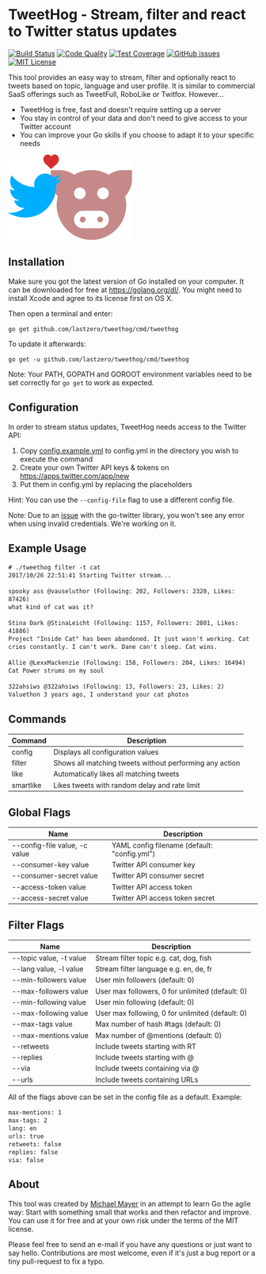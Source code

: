 TweetHog - Stream, filter and react to Twitter status updates
=============================================================

[![Build Status](https://travis-ci.org/lastzero/tweethog.png?branch=master)][ci]
[![Code Quality](https://goreportcard.com/badge/github.com/lastzero/tweethog)][code quality]
[![Test Coverage](https://gocover.io/_badge/github.com/lastzero/tweethog)][test coverage]
[![GitHub issues](https://img.shields.io/github/issues/lastzero/tweethog.svg)][issues]
[![MIT License](https://img.shields.io/badge/license-MIT-blue.svg)][license]

[ci]: https://travis-ci.org/lastzero/tweethog
[code quality]: https://travis-ci.org/lastzero/tweethog
[test coverage]: http://gocover.io/github.com/lastzero/tweethog
[issues]: https://github.com/lastzero/tweethog/issues
[license]: https://github.com/lastzero/tweethog/blob/master/LICENSE

This tool provides an easy way to stream, filter and optionally
react to tweets based on topic, language and user profile. It is similar
to commercial SaaS offerings such as TweetFull, RoboLike or Twitfox. However...

* TweetHog is free, fast and doesn't require setting up a server
* You stay in control of your data and don't need to give access to your Twitter account
* You can improve your Go skills if you choose to adapt it to your specific needs

![TweetHog](logo.png)

Installation
------------
Make sure you got the latest version of Go installed on your computer.
It can be downloaded for free at https://golang.org/dl/.
You might need to install Xcode and agree to its license first on OS X.

Then open a terminal and enter:

```
go get github.com/lastzero/tweethog/cmd/tweethog
```

To update it afterwards:

```
go get -u github.com/lastzero/tweethog/cmd/tweethog
```

Note: Your PATH, GOPATH and GOROOT environment variables
need to be set correctly for `go get` to work as expected.

Configuration
-------------
In order to stream status updates, TweetHog needs access to the Twitter API:

1. Copy [config.example.yml](config.example.yml) to config.yml in the directory you wish to execute the command
2. Create your own Twitter API keys & tokens on https://apps.twitter.com/app/new
3. Put them in config.yml by replacing the placeholders

Hint: You can use the `--config-file` flag to use a different config file.

Note: Due to an [issue](https://github.com/dghubble/go-twitter/issues/61)
with the go-twitter library, you won't see any error when using
invalid credentials. We're working on it.

Example Usage
-------------
```
# ./tweethog filter -t cat
2017/10/26 22:51:41 Starting Twitter stream...

spooky ass @vauseluthor (Following: 202, Followers: 2320, Likes: 87426)
what kind of cat was it?

Stina Dark @StinaLeicht (Following: 1157, Followers: 2801, Likes: 41886)
Project "Inside Cat" has been abandoned. It just wasn't working. Cat cries constantly. I can't work. Dane can't sleep. Cat wins.

Allie @LexxMackenzie (Following: 158, Followers: 204, Likes: 16494)
Cat Power strums on my soul

322ahsiws @322ahsiws (Following: 13, Followers: 23, Likes: 2)
Valuethon 3 years ago, I understand your cat photos
```

Commands
--------

Command   | Description
----------|-------------------------------------------------------------
config    | Displays all configuration values
filter    | Shows all matching tweets without performing any action
like      | Automatically likes all matching tweets
smartlike | Likes tweets with random delay and rate limit

Global Flags
------------

Name                          | Description
------------------------------|------------------------------------------------------------------
--config-file value, -c value | YAML config filename (default: "config.yml")
--consumer-key value          | Twitter API consumer key
--consumer-secret value       | Twitter API consumer secret
--access-token value          | Twitter API access token
--access-secret value         | Twitter API access token secret


Filter Flags
------------
Name                          | Description
------------------------------|------------------------------------------------------------------
--topic value, -t value       | Stream filter topic e.g. cat, dog, fish
--lang value, -l value        | Stream filter language e.g. en, de, fr
--min-followers value         | User min followers (default: 0)
--max-followers value         | User max followers, 0 for unlimited (default: 0)
--min-following value         | User min following (default: 0)
--max-following value         | User max following, 0 for unlimited (default: 0)
--max-tags value              | Max number of hash #tags (default: 0)
--max-mentions value          | Max number of @mentions (default: 0)
--retweets                    | Include tweets starting with RT
--replies                     | Include tweets starting with @
--via                         | Include tweets containing via @
--urls                        | Include tweets containing URLs

All of the flags above can be set in the config file as a default. Example:

```
max-mentions: 1
max-tags: 2
lang: en
urls: true
retweets: false
replies: false
via: false
```

About
-----
This tool was created by [Michael Mayer](https://blog.liquidbytes.net/about)
in an attempt to learn Go the agile way: Start with something small that works
and then refactor and improve. You can use it for free and at your own risk
under the terms of the MIT license.

Please feel free to send an e-mail if you have any questions or just want to say hello.
Contributions are most welcome, even if it's just a bug report or a tiny pull-request to fix a typo.
